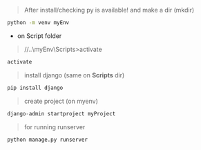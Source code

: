 > After install/checking py is available! and make a dir (mkdir)

```bash
python -m venv myEnv
```
- on Script folder
> //..\myEnv\Scripts>activate
```bash
activate
```
> install django (same on <b>Scripts</b> dir)
```bash
pip install django
```
> create project (on myenv)
```py
django-admin startproject myProject
```
> for running runserver
```py
python manage.py runserver
```